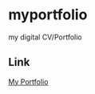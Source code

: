# myportfolio
my digital CV/Portfolio

## Link
[My Portfolio](https://felistus.github.io/myportfolio/)

